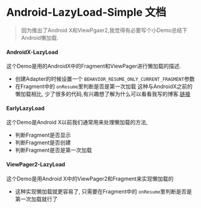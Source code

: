 # Android-LazyLoad-Simple 文档
> 因为推出了Android X和ViewPgaer2,我觉得有必要写个小Demo总结下Android懒加载.
#### AndroidX-LazyLoad
这个Demo是用的AndroidX中的Fragment和ViewPager进行懒加载的描述.
- 创建Adapter的时候设置一个 `BEHAVIOR_RESUME_ONLY_CURRENT_FRAGMENT`参数
- 在Fragment中的 `onResume`里判断是否是第一次加载
这种与AndroidX之前的懒加载相比, 少了很多的代码,有兴趣想了解为什么可以看看我写的博客.[链接](https://blog.csdn.net/MoLiao2046/article/details/103899277)
#### EarlyLazyLoad
这个Demo是Android X以前我们通常用来处理懒加载的方法,
- 判断Fragment是否显示
- 判断Fragment是否创建
- 判断Fragment是否是第一次加载
#### ViewPager2-LazyLoad
这个Demo是用Android X中的ViewPager2和Fragment来实现懒加载的
- 这种实现懒加载就更容易了, 只需要在Fragment中的 `onResume`里判断是否是第一次加载就行了


  
  

